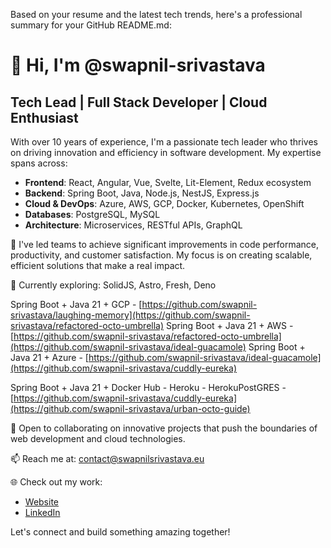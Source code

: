 Based on your resume and the latest tech trends, here's a professional summary for your GitHub README.md:

# 👋 Hi, I'm @swapnil-srivastava

## Tech Lead | Full Stack Developer | Cloud Enthusiast

With over 10 years of experience, I'm a passionate tech leader who thrives on driving innovation and efficiency in software development. My expertise spans across:

- **Frontend**: React, Angular, Vue, Svelte, Lit-Element, Redux ecosystem
- **Backend**: Spring Boot, Java, Node.js, NestJS, Express.js
- **Cloud & DevOps**: Azure, AWS, GCP, Docker, Kubernetes, OpenShift
- **Databases**: PostgreSQL, MySQL
- **Architecture**: Microservices, RESTful APIs, GraphQL

🚀 I've led teams to achieve significant improvements in code performance, productivity, and customer satisfaction. My focus is on creating scalable, efficient solutions that make a real impact.

🌱 Currently exploring: SolidJS, Astro, Fresh, Deno

Spring Boot + Java 21 + GCP - [https://github.com/swapnil-srivastava/laughing-memory](https://github.com/swapnil-srivastava/refactored-octo-umbrella)
Spring Boot + Java 21 + AWS - [https://github.com/swapnil-srivastava/refactored-octo-umbrella](https://github.com/swapnil-srivastava/ideal-guacamole)
Spring Boot + Java 21 + Azure - [https://github.com/swapnil-srivastava/ideal-guacamole](https://github.com/swapnil-srivastava/cuddly-eureka)

Spring Boot + Java 21 + Docker Hub - Heroku - HerokuPostGRES - [https://github.com/swapnil-srivastava/cuddly-eureka](https://github.com/swapnil-srivastava/urban-octo-guide)

💼 Open to collaborating on innovative projects that push the boundaries of web development and cloud technologies.



📫 Reach me at: [contact@swapnilsrivastava.eu](mailto:contact@swapnilsrivastava.eu)

🌐 Check out my work:
- [Website](https://swapnilsrivastava.eu)
- [LinkedIn](https://www.linkedin.com/in/swapnilsrivastava)

Let's connect and build something amazing together!

